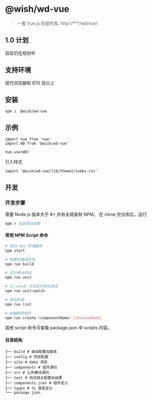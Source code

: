 
# @wish/wd-vue
> 一套 Vue.js 的组件库. http://***/wd/vue/
## 1.0 计划
目前仍在规划中
## 支持环境
现代浏览器和 IE10 及以上
## 安装
```
npm i  @wish/wd-vue
```
## 示例
```
import Vue from 'vue'
import WD from '@wish/wd-vue'

Vue.use(WD)
```
引入样式
```
import '@wish/wd-vue/lib/theme2/index.css'
```

## 开发

### 开发步骤
需要 Node.js 版本大于 8+,并有全局装有 NPM。
在 clone 完仓库后，运行
```bash
npm # 安装项目依赖
```
#### 常用 NPM Script 命令
``` bash
# 启动 dev 环境服务
npm start

# 构建完整组件库
npm run build

# 运行单元测试
npm run unit

# 以 watch 方式运行单元测试
npm run unit:watch

# 语法检查
npm run lint

# 创建新的组件
npm run create <componentName> [chineseName]
```
其他 script 命令可查看 package.json 中 scripts 内容。

#### 目录结构
```
├── build # 编译配置及脚本
├── config # 项目配置
├── site # demo 项目
├── components # 组件源码
├── src # 公共模块源码
├── test # 测试相关配置及结果
├── components.json # 组件定义
├── types # ts 类型定义
└── package.json
```
